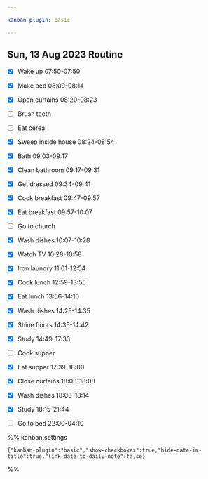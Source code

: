```yaml
---

kanban-plugin: basic

---
```


## Sun, 13 Aug 2023 Routine

- [x] Wake up 07:50-07:50
- [x] Make bed 08:09-08:14
- [x] Open curtains 08:20-08:23
- [ ] Brush teeth
- [ ] Eat cereal
- [x] Sweep inside house 08:24-08:54
- [x] Bath 09:03-09:17
- [x] Clean bathroom 09:17-09:31
- [x] Get dressed 09:34-09:41
- [x] Cook breakfast 09:47-09:57
- [x] Eat breakfast 09:57-10:07
- [ ] Go to church
- [x] Wash dishes 10:07-10:28
- [x] Watch TV 10:28-10:58
- [x] Iron laundry 11:01-12:54
- [x] Cook lunch 12:59-13:55
- [x] Eat lunch 13:56-14:10
- [x] Wash dishes 14:25-14:35
- [x] Shine floors 14:35-14:42
- [x] Study 14:49-17:33
- [ ] Cook supper
- [x] Eat supper 17:39-18:00
- [x] Close curtains 18:03-18:08
- [x] Wash dishes 18:08-18:14
- [x] Study 18:15-21:44
- [ ] Go to bed 22:00-04:10




%% kanban:settings
```
{"kanban-plugin":"basic","show-checkboxes":true,"hide-date-in-title":true,"link-date-to-daily-note":false}
```
%%